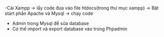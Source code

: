 -Cài Xampp -> lấy code đưa vào file htdocs(trong thư mục xampp) -> Bật start phần Apache và Mysql -> chạy code
- Admin trong Mysql để sửa database
- Có thể import và export database vào trong Phpadmin
